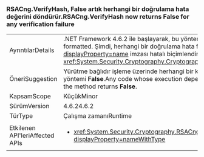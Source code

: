 ### <a name="rsacngverifyhash-now-returns-false-for-any-verification-failure"></a><span data-ttu-id="96a13-101">RSACng.VerifyHash, False artık herhangi bir doğrulama hata değerini döndürür.</span><span class="sxs-lookup"><span data-stu-id="96a13-101">RSACng.VerifyHash now returns False for any verification failure</span></span>

|   |   |
|---|---|
|<span data-ttu-id="96a13-102">Ayrıntılar</span><span class="sxs-lookup"><span data-stu-id="96a13-102">Details</span></span>|<span data-ttu-id="96a13-103">.NET Framework 4.6.2 ile başlayarak, bu yöntem <strong>False</strong> imzası hatalı biçimlendirilmiş olması gerekir.</span><span class="sxs-lookup"><span data-stu-id="96a13-103">Starting with the .NET Framework 4.6.2, this method returns <strong>False</strong> if the signature itself is badly formatted.</span></span> <span data-ttu-id="96a13-104">Şimdi, herhangi bir doğrulama hata false döndürür. .NET Framework 4.6 ve 4.6.1, yöntem oluşturulur bir <xref:System.Security.Cryptography.CryptographicException?displayProperty=name> imzası hatalı biçimlendirilmiş olması gerekir.</span><span class="sxs-lookup"><span data-stu-id="96a13-104">It now returns false for any verification failure.In the .NET Framework 4.6 and 4.6.1, the method throws a <xref:System.Security.Cryptography.CryptographicException?displayProperty=name> if the signature itself is badly formatted.</span></span>|
|<span data-ttu-id="96a13-105">Öneri</span><span class="sxs-lookup"><span data-stu-id="96a13-105">Suggestion</span></span>|<span data-ttu-id="96a13-106">Yürütme bağlıdır işleme üzerinde herhangi bir kod <xref:System.Security.Cryptography.CryptographicException?displayProperty=name> doğrulama başarısız olursa bunun yerine getirmesi gerekir ve yöntemi <strong>False</strong>.</span><span class="sxs-lookup"><span data-stu-id="96a13-106">Any code whose execution depends on handling the <xref:System.Security.Cryptography.CryptographicException?displayProperty=name> should instead execute if validation fails and the method returns <strong>False</strong>.</span></span>|
|<span data-ttu-id="96a13-107">Kapsam</span><span class="sxs-lookup"><span data-stu-id="96a13-107">Scope</span></span>|<span data-ttu-id="96a13-108">Küçük</span><span class="sxs-lookup"><span data-stu-id="96a13-108">Minor</span></span>|
|<span data-ttu-id="96a13-109">Sürüm</span><span class="sxs-lookup"><span data-stu-id="96a13-109">Version</span></span>|<span data-ttu-id="96a13-110">4.6.2</span><span class="sxs-lookup"><span data-stu-id="96a13-110">4.6.2</span></span>|
|<span data-ttu-id="96a13-111">Tür</span><span class="sxs-lookup"><span data-stu-id="96a13-111">Type</span></span>|<span data-ttu-id="96a13-112">Çalışma zamanı</span><span class="sxs-lookup"><span data-stu-id="96a13-112">Runtime</span></span>|
|<span data-ttu-id="96a13-113">Etkilenen API'leri</span><span class="sxs-lookup"><span data-stu-id="96a13-113">Affected APIs</span></span>|<ul><li><xref:System.Security.Cryptography.RSACng.VerifyHash(System.Byte[],System.Byte[],System.Security.Cryptography.HashAlgorithmName,System.Security.Cryptography.RSASignaturePadding)?displayProperty=nameWithType></li></ul>|

